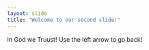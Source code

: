 ```yaml
---
layout: slide
title: "Welcome to our second slide!"
---
```

In God we Truust!
Use the left arrow to go back!
